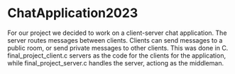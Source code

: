 # ChatApplication2023
For our project we decided to work on a client-server chat application. The server routes messages between clients. Clients can send messages to a public room, or send private messages to other clients. This was done in C. final_project_client.c servers as the code for the clients for the application, while final_project_server.c handles the server, actiong as the middleman. 
